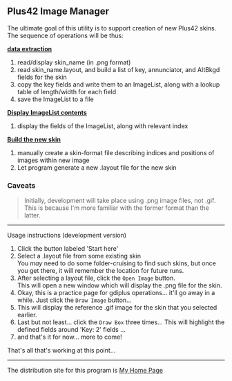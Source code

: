##  Plus42 Image Manager

The ultimate goal of this utility is to support creation of new Plus42 skins.  
The sequence of operations will be thus:

<ins>**data extraction**</ins>
1. read/display skin_name (in .png format)
2. read skin_name.layout, and build a list of key, annunciator, and AltBkgd fields for the skin
3. copy the key fields and write them to an ImageList,
   along with a lookup table of length/width for each field
4. save the ImageList to a file

<ins>**Display ImageList contents**</ins>
1. display the fields of the ImageList, along with relevant index

<ins>**Build the new skin**</ins>
1. manually create a skin-format file describing indices and positions of images
   within new image
2. Let program generate a new .layout file for the new skin
   
### Caveats
> Initially, development will take place using .png image files, not .gif.  
  This is because I'm more familiar with the former format than the latter.
  
<hr>

Usage instructions (development version)  

1. Click the button labeled 'Start here'
2. Select a .layout file from some existing skin  
   You *may* need to do some folder-cruising to find such skins,
   but once you get there, it will remember the location for future runs.  
3. After selecting a layout file, click the <code>Open Image</code> button.  
   This will open a new window which will display the .png file for the skin.  
4. Okay, this is a practice page for gdiplus operations... it'll go away in a while.
   Just click the <code>Draw Image</code> button...
5. This will display the reference .gif image for the skin that you selected earlier.
6. Last but not least... click the <code>Draw Box</code> three times...
   This will highlight the defined fields around 'Key: 2' fields ...
7. and that's it for now... more to come!   
      
   
That's all that's working at this point...
   
<hr>

The distribution site for this program is [My Home Page](https://derelllicht.42web.io/pimage_mgr.html)
